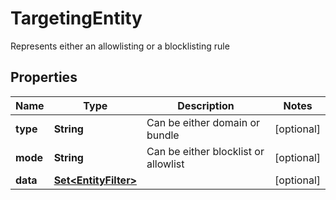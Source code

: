 

# TargetingEntity

Represents either an allowlisting or a blocklisting rule

## Properties

Name | Type | Description | Notes
------------ | ------------- | ------------- | -------------
**type** | **String** | Can be either domain or bundle |  [optional]
**mode** | **String** | Can be either blocklist or allowlist |  [optional]
**data** | [**Set&lt;EntityFilter&gt;**](EntityFilter.md) |  |  [optional]



